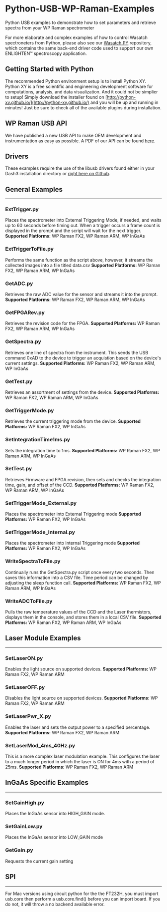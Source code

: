# Python-USB-WP-Raman-Examples
Python USB examples to demonstrate how to set parameters and retrieve spectra from your WP Raman spectrometer

For more elaborate and complex examples of how to control Wasatch
spectroneters from Python, please also see our 
[Wasatch.PY](https://github.com/WasatchPhotonics/Wasatch.PY) repository,
which contains the same back-end driver code used to support our own 
ENLIGHTEN&trade; spectroscopy application.

## Getting Started with Python
The recommended Python environment setup is to install Python XY. Python XY is a free scientific and engineering development software for computations, analysis, and data visualization. And it could not be simplier to setup! Simply download the installer found on [http://python-xy.github.io/](http://python-xy.github.io/) and you will be up and running in minutes! Just be sure to check all of the available plugins during installation.

## WP Raman USB API
We have published a new USB API to make OEM development and instrumentation as easy as possible. A PDF of our API can be found [here](http://wasatchdevices.com/wp-content/uploads/2017/02/OEM-WP-Raman-USB-Interface-Spec-Rev1_4.pdf).

## Drivers
These examples require the use of the libusb drivers found either in your Dash3 installation directory or [right here on Github](https://github.com/WasatchPhotonics/WP_Raman_USB_Drivers).

## General Examples
----

### ExtTrigger.py
Places the spectrometer into External Triggering Mode, if needed, and waits up to 60 seconds before timing out. When a trigger occurs a frame count is displayed in the prompt and the script will wait for the next trigger.
**Supported Platforms:** WP Raman FX2, WP Raman ARM, WP InGaAs

### ExtTriggerToFile.py
Performs the same function as the script above, however, it streams the collected images into a file titled data.csv
**Supported Platforms:** WP Raman FX2, WP Raman ARM, WP InGaAs

### GetADC.py
Retrieves the raw ADC value for the sensor and streams it into the prompt.
**Supported Platforms:** WP Raman FX2, WP Raman ARM, WP InGaAs

### GetFPGARev.py
Retrieves the revision code for the FPGA.
**Supported Platforms:** WP Raman FX2, WP Raman ARM, WP InGaAs

### GetSpectra.py
Retrieves one line of spectra from the instrument. This sends the USB command 0xAD to the device to trigger an acquistion based on the device's current settings.
**Supported Platforms:** WP Raman FX2, WP Raman ARM, WP InGaAs

### GetTest.py
Retrieves an assortment of settings from the device.
**Supported Platforms:** WP Raman FX2, WP Raman ARM, WP InGaAs

### GetTriggerMode.py
Retrieves the current triggering mode from the device.
**Supported Platforms:** WP Raman FX2, WP InGaAs

### SetIntegrationTime1ms.py
Sets the integration time to 1ms.
**Supported Platforms:** WP Raman FX2, WP Raman ARM, WP InGaAs

### SetTest.py
Retrieves Firmware and FPGA revision, then sets and checks the integration time, gain, and offset of the CCD.
**Supported Platforms:** WP Raman FX2, WP Raman ARM, WP InGaAs

### SetTriggerMode_External.py
Places the spectrometer into External Triggering mode
**Supported Platforms:** WP Raman FX2, WP InGaAs

### SetTriggerMode_Internal.py
Places the spectrometer into Internal Triggering mode
**Supported Platforms:** WP Raman FX2, WP InGaAs

### WriteSpectraToFile.py
Continually runs the GetSpectra.py script once every two seconds. Then saves this information into a CSV file. Time period can be changed by adjusting the sleep function call. 
**Supported Platforms:** WP Raman FX2, WP Raman ARM, WP InGaAs

### WriteADCToFile.py
Pulls the raw temperature values of the CCD and the Laser thermistors, displays them in the console, and stores them in a local CSV file. 
**Supported Platforms:** WP Raman FX2, WP Raman ARM, WP InGaAs


## Laser Module Examples
----

### SetLaserON.py
Enables the light source on supported devices.
**Supported Platforms:** WP Raman FX2, WP Raman ARM

### SetLaserOFF.py
Disables the light source on supported devices.
**Supported Platforms:** WP Raman FX2, WP Raman ARM

### SetLaserPwr_X.py
Enables the laser and sets the output power to a specified percentage.
**Supported Platforms:** WP Raman FX2, WP Raman ARM

### SetLaserMod_4ms_40Hz.py
This is a more complex laser modulation example. This configures the laser to a much longer period in which the laser is ON for 4ms with a period of 25ms. 
**Supported Platforms:** WP Raman FX2, WP Raman ARM

## InGaAs Specific Examples
----

### SetGainHigh.py
Places the InGaAs sensor into HIGH_GAIN mode.

### SetGainLow.py
Places the InGaAs sensor into LOW_GAIN mode

### GetGain.py
Requests the current gain setting

## SPI
---
For Mac versions using circuit python for the the FT232H, you must import usb.core then perform a usb.core.find() before you can import board. If you do not, it will throw a no backend available error.
